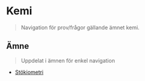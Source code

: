 # Kemi
> Navigation för prov/frågor gällande ämnet kemi.

## Ämne
> Uppdelat i ämnen för enkel navigation


- [Stökiometri](stökiometri/readme.md)
